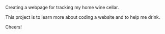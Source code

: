 Creating a webpage for tracking my home wine cellar.

This project is to learn more about coding a website and to help me drink.

Cheers!
